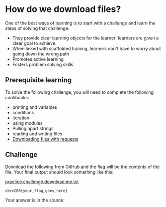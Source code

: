 # How do we download files?

One of the best ways of learning is to start with a challenge and learn the steps of solving that challenge.

* They provide clear learning objects for the learner: learners are given a clear goal to achieve.
* When linked with scaffolded training, learners don't have to worry about going down the wrong path
* Promotes active learning
* Fosters problem solving skills

## Prerequisite learning

To solve the following challenge, you will need to complete the following cookbooks:

* printing and variables
* conditions
* iteration
* using modules
* Pulling apart strings
* reading and writing files
* [Downloading files with requests](../../cookbook/python/python.downloading.requests.md)

## Challenge

Download the following from GitHub and the flag will be the contents of the file. Your final output should look something like this:

[practice.challenge.download.me.txt](files/practice.challenge.download.me.txt)

`cbrcCBR{your_flag_goes_here}`

Your answer is in the source:

<!-- cbrcCTF{c7fadbb5ccc93cbaa1cb9cd16e213a5e} -->